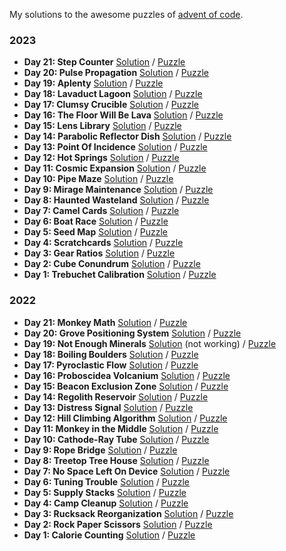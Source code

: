My solutions to the awesome puzzles of [advent of code](https://adventofcode.com/about).

### 2023
- **Day 21: Step Counter** [Solution](https://github.com/LennartH/advent-of-code/blob/main/2023/src/day-21_step-counter/index.ts) / [Puzzle](https://adventofcode.com/2023/day/21)
- **Day 20: Pulse Propagation** [Solution](https://github.com/LennartH/advent-of-code/blob/main/2023/src/day-20_pulse-propagation/index.ts) / [Puzzle](https://adventofcode.com/2023/day/20)
- **Day 19: Aplenty** [Solution](https://github.com/LennartH/advent-of-code/blob/main/2023/src/day-19_aplenty/index.ts) / [Puzzle](https://adventofcode.com/2023/day/19)
- **Day 18: Lavaduct Lagoon** [Solution](https://github.com/LennartH/advent-of-code/blob/main/2023/src/day-18_lavaduct-lagoon/index.ts) / [Puzzle](https://adventofcode.com/2023/day/18)
- **Day 17: Clumsy Crucible** [Solution](https://github.com/LennartH/advent-of-code/blob/main/2023/src/day-17_clumsy-crucible/index.ts) / [Puzzle](https://adventofcode.com/2023/day/17)
- **Day 16: The Floor Will Be Lava** [Solution](https://github.com/LennartH/advent-of-code/blob/main/2023/src/day-16_the-floor-will-be-lava/index.ts) / [Puzzle](https://adventofcode.com/2023/day/16)
- **Day 15: Lens Library** [Solution](https://github.com/LennartH/advent-of-code/blob/main/2023/src/day-15_lens-library/index.ts) / [Puzzle](https://adventofcode.com/2023/day/15)
- **Day 14: Parabolic Reflector Dish** [Solution](https://github.com/LennartH/advent-of-code/blob/main/2023/src/day-14_parabolic-reflector-dish/index.ts) / [Puzzle](https://adventofcode.com/2023/day/14)
- **Day 13: Point Of Incidence** [Solution](https://github.com/LennartH/advent-of-code/blob/main/2023/src/day-13_point-of-incidence/index.ts) / [Puzzle](https://adventofcode.com/2023/day/13)
- **Day 12: Hot Springs** [Solution](https://github.com/LennartH/advent-of-code/blob/main/2023/src/day-12_hot-springs/index.ts) / [Puzzle](https://adventofcode.com/2023/day/12)
- **Day 11: Cosmic Expansion** [Solution](https://github.com/LennartH/advent-of-code/blob/main/2023/src/day-11_cosmic-expansion/index.ts) / [Puzzle](https://adventofcode.com/2023/day/11)
- **Day 10: Pipe Maze** [Solution](https://github.com/LennartH/advent-of-code/blob/main/2023/src/day-10_pipe-maze/index.ts) / [Puzzle](https://adventofcode.com/2023/day/10)
- **Day 9: Mirage Maintenance** [Solution](https://github.com/LennartH/advent-of-code/blob/main/2023/src/day-09_mirage-maintenance/index.ts) / [Puzzle](https://adventofcode.com/2023/day/9)
- **Day 8: Haunted Wasteland** [Solution](https://github.com/LennartH/advent-of-code/blob/main/2023/src/day-08_haunted-wasteland/index.ts) / [Puzzle](https://adventofcode.com/2023/day/8)
- **Day 7: Camel Cards** [Solution](https://github.com/LennartH/advent-of-code/blob/main/2023/src/day-07_camel-cards/index.ts) / [Puzzle](https://adventofcode.com/2023/day/7)
- **Day 6: Boat Race** [Solution](https://github.com/LennartH/advent-of-code/blob/main/2023/src/day-06_boat-race/index.ts) / [Puzzle](https://adventofcode.com/2023/day/6)
- **Day 5: Seed Map** [Solution](https://github.com/LennartH/advent-of-code/blob/main/2023/src/day-05_seed-map/index.ts) / [Puzzle](https://adventofcode.com/2023/day/5)
- **Day 4: Scratchcards** [Solution](https://github.com/LennartH/advent-of-code/blob/main/2023/src/day-04_scratchcards/index.ts) / [Puzzle](https://adventofcode.com/2023/day/4)
- **Day 3: Gear Ratios** [Solution](https://github.com/LennartH/advent-of-code/blob/main/2023/src/day-01_trebuchet-calibration/index.ts) / [Puzzle](https://adventofcode.com/2023/day/3)
- **Day 2: Cube Conundrum** [Solution](https://github.com/LennartH/advent-of-code/blob/main/2023/src/day-02_cube-conundrum/index.ts) / [Puzzle](https://adventofcode.com/2023/day/2)
- **Day 1: Trebuchet Calibration** [Solution](https://github.com/LennartH/advent-of-code/blob/main/2023/src/day-01_trebuchet-calibration/index.ts) / [Puzzle](https://adventofcode.com/2023/day/1)

### 2022
- **Day 21: Monkey Math** [Solution](https://github.com/LennartH/advent-of-code/blob/main/2022/src/day-21_monkey-math/index.ts) / [Puzzle](https://adventofcode.com/2022/day/21)
- **Day 20: Grove Positioning System** [Solution](https://github.com/LennartH/advent-of-code/blob/main/2022/src/day-20_grove-positioning-system/index.ts) / [Puzzle](https://adventofcode.com/2022/day/20)
- **Day 19: Not Enough Minerals** [Solution](https://github.com/LennartH/advent-of-code/blob/main/2022/src/day-19_not-enough-minerals/index.ts) (not working) / [Puzzle](https://adventofcode.com/2022/day/19)
- **Day 18: Boiling Boulders** [Solution](https://github.com/LennartH/advent-of-code/blob/main/2022/src/day-18_boiling-boulders/index.ts) / [Puzzle](https://adventofcode.com/2022/day/18)
- **Day 17: Pyroclastic Flow** [Solution](https://github.com/LennartH/advent-of-code/blob/main/2022/src/day-17_pyroclastic-flow/index.ts) / [Puzzle](https://adventofcode.com/2022/day/17)
- **Day 16: Proboscidea Volcanium** [Solution](https://github.com/LennartH/advent-of-code/blob/main/2022/src/day-16_proboscidea-volcanium/index.ts) / [Puzzle](https://adventofcode.com/2022/day/16)
- **Day 15: Beacon Exclusion Zone** [Solution](https://github.com/LennartH/advent-of-code/blob/main/2022/src/day-15_beacon-exclusion-zone/index.ts) / [Puzzle](https://adventofcode.com/2022/day/15)
- **Day 14: Regolith Reservoir** [Solution](https://github.com/LennartH/advent-of-code/blob/main/2022/src/day-14_regolith-reservoir/index.ts) / [Puzzle](https://adventofcode.com/2022/day/14)
- **Day 13: Distress Signal** [Solution](https://github.com/LennartH/advent-of-code/blob/main/2022/src/day-13_distress-signal/index.ts) / [Puzzle](https://adventofcode.com/2022/day/13)
- **Day 12: Hill Climbing Algorithm** [Solution](https://github.com/LennartH/advent-of-code/blob/main/2022/src/day-12_hill-climbing-algorithm/index.ts) / [Puzzle](https://adventofcode.com/2022/day/12)
- **Day 11: Monkey in the Middle** [Solution](https://github.com/LennartH/advent-of-code/blob/main/2022/src/day-11_monkey-in-the-middle/index.ts) / [Puzzle](https://adventofcode.com/2022/day/11)
- **Day 10: Cathode-Ray Tube** [Solution](https://github.com/LennartH/advent-of-code/blob/main/2022/src/day-10_cathode-ray-tube.ts) / [Puzzle](https://adventofcode.com/2022/day/10)
- **Day 9: Rope Bridge** [Solution](https://github.com/LennartH/advent-of-code/blob/main/2022/src/day-9_rope-bridge.ts) / [Puzzle](https://adventofcode.com/2022/day/9)
- **Day 8: Treetop Tree House** [Solution](https://github.com/LennartH/advent-of-code/blob/main/2022/src/day-8_treetop-tree-house.ts) / [Puzzle](https://adventofcode.com/2022/day/8)
- **Day 7: No Space Left On Device** [Solution](https://github.com/LennartH/advent-of-code/blob/main/2022/src/day-7_no-space-left-on-device.ts) / [Puzzle](https://adventofcode.com/2022/day/7)
- **Day 6: Tuning Trouble** [Solution](https://github.com/LennartH/advent-of-code/blob/main/2022/src/day-6_tuning-trouble.ts) / [Puzzle](https://adventofcode.com/2022/day/6)
- **Day 5: Supply Stacks** [Solution](https://github.com/LennartH/advent-of-code/blob/main/2022/src/day-5_supply-stacks.ts) / [Puzzle](https://adventofcode.com/2022/day/5)
- **Day 4: Camp Cleanup** [Solution](https://github.com/LennartH/advent-of-code/blob/main/2022/src/day-4_camp-cleanup.ts) / [Puzzle](https://adventofcode.com/2022/day/4)
- **Day 3: Rucksack Reorganization** [Solution](https://github.com/LennartH/advent-of-code/blob/main/2022/src/day-3_rucksack_reorganization.ts) / [Puzzle](https://adventofcode.com/2022/day/3)
- **Day 2: Rock Paper Scissors** [Solution](https://github.com/LennartH/advent-of-code/blob/main/2022/src/day-2_rock-paper-scissors.ts) / [Puzzle](https://adventofcode.com/2022/day/2)
- **Day 1: Calorie Counting** [Solution](https://github.com/LennartH/advent-of-code/blob/main/2022/src/day-1_calorie-counting.ts) / [Puzzle](https://adventofcode.com/2022/day/1)
